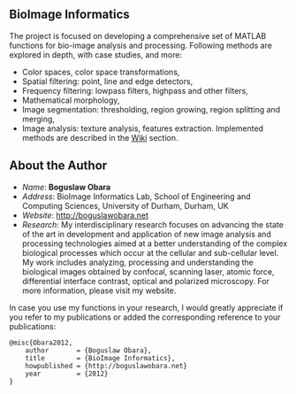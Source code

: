## BioImage Informatics ##
The project is focused on developing a comprehensive set of MATLAB functions for bio-image analysis and processing. Following methods are explored in depth, with case studies, and more:
  * Color spaces, color space transformations,
  * Spatial filtering: point, line and edge detectors,
  * Frequency filtering: lowpass filters, highpass and other filters,
  * Mathematical morphology,
  * Image segmentation: thresholding, region growing, region splitting and merging,
  * Image analysis: texture analysis, features extraction.
Implemented methods are described in the [Wiki](Home.md) section.

## About the Author ##
  * _Name_: **Boguslaw Obara**
  * _Address_: BioImage Informatics Lab, School of Engineering and Computing Sciences, University of Durham, Durham, UK
  * _Website_: http://boguslawobara.net
  * _Research_:  My interdisciplinary research focuses on advancing the state of the art in development and application of new image analysis and processing technologies aimed at a better understanding of the complex biological processes which occur at the cellular and sub-cellular level. My work includes analyzing, processing and understanding the biological images obtained by confocal, scanning laser, atomic force, differential interface contrast, optical and polarized microscopy. For more information, please visit my website.

In case you use my functions in your research, I would greatly appreciate if you refer to my publications or added the corresponding reference to your publications:
```
@misc{Obara2012,
    author       = {Boguslaw Obara},
    title        = {BioImage Informatics},
    howpublished = {http://boguslawobara.net}
    year         = {2012}
}
```
